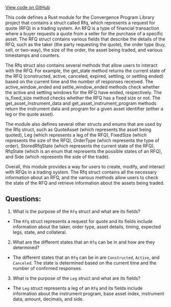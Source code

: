 [View code on GitHub](https://github.com/convergence-rfq/convergence-program-library/rfq/program/src/state/rfq.rs)

This code defines a Rust module for the Convergence Program Library project that contains a struct called Rfq, which represents a request for quote (RFQ) in a trading system. An RFQ is a type of financial transaction where a buyer requests a quote from a seller for the purchase of a specific asset. The RFQ struct contains various fields that describe the details of the RFQ, such as the taker (the party requesting the quote), the order type (buy, sell, or two-way), the size of the order, the asset being traded, and various timestamps and counters.

The Rfq struct also contains several methods that allow users to interact with the RFQ. For example, the get_state method returns the current state of the RFQ (constructed, active, canceled, expired, settling, or settling ended) based on the current time and the number of responses received. The active_window_ended and settle_window_ended methods check whether the active and settling windows for the RFQ have ended, respectively. The is_fixed_size method checks whether the RFQ has a fixed size or not. The get_asset_instrument_data and get_asset_instrument_program methods return the instrument data and program for a given asset identifier (either a leg or the quote asset).

The module also defines several other structs and enums that are used by the Rfq struct, such as QuoteAsset (which represents the asset being quoted), Leg (which represents a leg of the RFQ), FixedSize (which represents the size of the RFQ), OrderType (which represents the type of order), StoredRfqState (which represents the current state of the RFQ), RfqState (which is an enum that represents the possible states of an RFQ), and Side (which represents the side of the trade).

Overall, this module provides a way for users to create, modify, and interact with RFQs in a trading system. The Rfq struct contains all the necessary information about an RFQ, and the various methods allow users to check the state of the RFQ and retrieve information about the assets being traded.
## Questions: 
 1. What is the purpose of the `Rfq` struct and what are its fields?
- The `Rfq` struct represents a request for quote and its fields include information about the taker, order type, asset details, timing, expected legs, state, and collateral.
2. What are the different states that an `Rfq` can be in and how are they determined?
- The different states that an `Rfq` can be in are `Constructed`, `Active`, and `Canceled`. The state is determined based on the current time and the number of confirmed responses.
3. What is the purpose of the `Leg` struct and what are its fields?
- The `Leg` struct represents a leg of an `Rfq` and its fields include information about the instrument program, base asset index, instrument data, amount, decimals, and side.